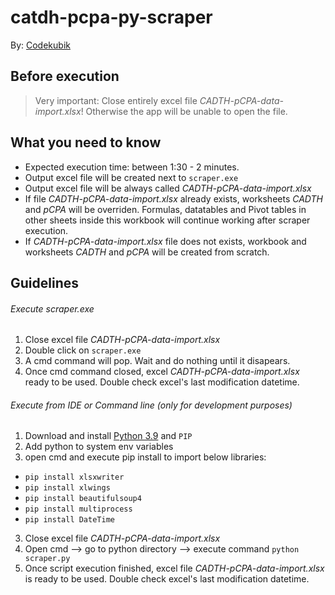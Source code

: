 # catdh-pcpa-py-scraper

By: [Codekubik](http://www.codekubik.com)

## Before execution
> Very important: Close entirely excel file *CADTH-pCPA-data-import.xlsx*! Otherwise the app will be unable to open the file.

## What you need to know
- Expected execution time: between 1:30 - 2 minutes.
- Output excel file will be created next to `scraper.exe`
- Output excel file will be always called *CADTH-pCPA-data-import.xlsx*
- If file *CADTH-pCPA-data-import.xlsx* already exists, worksheets *CADTH* and *pCPA* will be overriden. Formulas, datatables and Pivot tables in other sheets inside this workbook will continue working after scraper execution.
- If *CADTH-pCPA-data-import.xlsx* file does not exists, workbook and worksheets *CADTH* and *pCPA* will be created from scratch.

## Guidelines

###### Execute scraper.exe
1. Close excel file *CADTH-pCPA-data-import.xlsx*
1. Double click on `scraper.exe`
2. A cmd command will pop. Wait and do nothing until it disapears.
3. Once cmd command closed, excel *CADTH-pCPA-data-import.xlsx* ready to be used. Double check excel's last modification datetime.

###### Execute from IDE or Command line (only for development purposes)

1. Download and install [Python 3.9](https://www.python.org/downloads/release/python-390/) and `PIP`
2. Add python to system env variables
3. open cmd and execute pip install to import below libraries:
  - `pip install xlsxwriter`
  - `pip install xlwings`
  - `pip install beautifulsoup4`
  - `pip install multiprocess`
  - `pip install DateTime`
3. Close excel file *CADTH-pCPA-data-import.xlsx*
4. Open cmd --> go to python directory --> execute command `python scraper.py`
5. Once script execution finished, excel file *CADTH-pCPA-data-import.xlsx* is ready to be used. Double check excel's last modification datetime.
